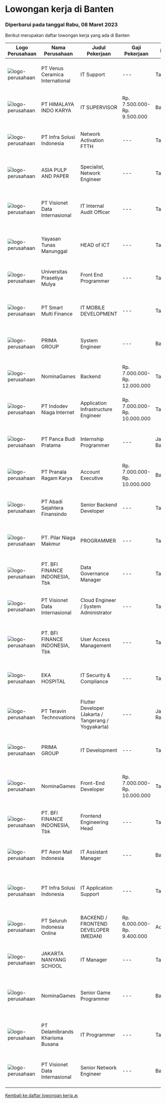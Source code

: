 
  # Lowongan kerja di Banten

  ### Diperbarui pada tanggal Rabu, 08 Maret 2023

  Berikut merupakan daftar lowongan kerja yang ada di Banten

  |Logo Perusahaan | Nama Perusahaan | Judul Pekerjaan | Gaji Pekerjaan | Lokasi | Deskripsi | Tanggal diunggah | Pranala |
  | -------------- | --------------- | --------------- | --------- | --------- | -------------- | ------- | ----------- |
  |![logo-perusahaan](https://image-service-cdn.seek.com.au/a177635496768bab15aa40f59c022638d1d7dfb4/ee4dce1061f3f616224767ad58cb2fc751b8d2dc)|PT Venus Ceramica International|IT Support|---|Tangerang|Kandidat harus memiliki setidaknya gelar Diploma/Sarjana di Teknik (Komputer/Telekomunikasi) atau setara. Setidaknya memiliki 3 tahun pengalaman dalam...|Senin, 06 Maret 2023|https://www.jobstreet.co.id/id/job/it-support-4250618?token=0~e32be10a-36b4-4314-a759-ff176563cd53&sectionRank=1&jobId=jobstreet-id-job-4250618|
|![logo-perusahaan](https://image-service-cdn.seek.com.au/4d66bfd3c287048c5ace8e9b98c8bdf875d3b697/ee4dce1061f3f616224767ad58cb2fc751b8d2dc)|PT HIMALAYA INDO KARYA|IT SUPERVISOR|Rp. 7.500.000-Rp. 9.500.000|Banten|Job Description Establish a product management office (PMO), direct and coordinate the utilization of resources across divisions of the project to...|Senin, 06 Maret 2023|https://www.jobstreet.co.id/id/job/it-supervisor-4249878?token=0~e32be10a-36b4-4314-a759-ff176563cd53&sectionRank=2&jobId=jobstreet-id-job-4249878|
|![logo-perusahaan](https://image-service-cdn.seek.com.au/1d28508741a18a8787327f3864aa8fb63be75845/ee4dce1061f3f616224767ad58cb2fc751b8d2dc)|PT Infra Solusi Indonesia|Network Activation FTTH|---|Tangerang|Tanggung Jawab Melakukan pemasangan patchcore dari OTB ke OLT Pengecekan kelurusan dari OLT ke FDT  Melakukan ukur signal Input sebelum spliter di FDT...|Selasa, 07 Maret 2023|https://www.jobstreet.co.id/id/job/network-activation-ftth-4253308?token=0~e32be10a-36b4-4314-a759-ff176563cd53&sectionRank=3&jobId=jobstreet-id-job-4253308|
|![logo-perusahaan](https://image-service-cdn.seek.com.au/36a2feaca71ed37bd63769225373ce9c5cab5eea/ee4dce1061f3f616224767ad58cb2fc751b8d2dc)|ASIA PULP AND PAPER|Specialist, Network Engineer|---|Tangerang|Job Responsibilities: Responsible for maintaining and administering company's computer networks and workspace Maintenance of computer networks,...|Selasa, 07 Maret 2023|https://www.jobstreet.co.id/id/job/specialist-network-engineer-4253017?token=0~e32be10a-36b4-4314-a759-ff176563cd53&sectionRank=4&jobId=jobstreet-id-job-4253017|
|![logo-perusahaan](https://image-service-cdn.seek.com.au/84d23b3586ee4efd70ea62878095fcc6b1639e33/ee4dce1061f3f616224767ad58cb2fc751b8d2dc)|PT Visionet Data Internasional|IT Internal Audit Officer|---|Tangerang|Deskripsi Pekerjaan : Menyiapkan/mengolah/menganalisa data Audit; Melaksanakan Audit Program dan Prosedur terhadap proses operasional di Kantor Pusat,...|Selasa, 07 Maret 2023|https://www.jobstreet.co.id/id/job/it-internal-audit-officer-4251606?token=0~e32be10a-36b4-4314-a759-ff176563cd53&sectionRank=5&jobId=jobstreet-id-job-4251606|
|![logo-perusahaan](https://image-service-cdn.seek.com.au/ccab2f8133b99fcbe38ce9dbf0603b4008e02aeb/ee4dce1061f3f616224767ad58cb2fc751b8d2dc)|Yayasan Tunas Manunggal|HEAD of ICT|---|Tangerang|The Head of ICT develops and implements the school’s ICT Program in coordination with the educational and leadership teams. The Head of ICT and...|Selasa, 07 Maret 2023|https://www.jobstreet.co.id/id/job/head-of-ict-4252022?token=0~e32be10a-36b4-4314-a759-ff176563cd53&sectionRank=6&jobId=jobstreet-id-job-4252022|
|![logo-perusahaan](https://image-service-cdn.seek.com.au/7cb5ea9ef93544cc6fe6e0548c365911eacc8818/ee4dce1061f3f616224767ad58cb2fc751b8d2dc)|Universitas Prasetiya Mulya|Front End Programmer|---|Tangerang|Pembuatan dan pengembangan program aplikasi1.1 Analisa dan Desain:  Melakukan analisa kebutuhan user.  Membantu dalam tahap analisa dan desain program...|Senin, 06 Maret 2023|https://www.jobstreet.co.id/id/job/front-end-programmer-4251490?token=0~e32be10a-36b4-4314-a759-ff176563cd53&sectionRank=7&jobId=jobstreet-id-job-4251490|
|![logo-perusahaan](https://image-service-cdn.seek.com.au/49bbf1c089d64cc381bd5c2e0e317936e7c13d03/ee4dce1061f3f616224767ad58cb2fc751b8d2dc)|PT Smart Multi Finance|IT MOBILE DEVELOPMENT|---|Tangerang|Kualifikasi : Pendidikan Minimal D3/S1 Teknologi Informasi/Ilmu Komputer Memiliki pengalaman dalam pengembangan software development android Memahami...|Selasa, 07 Maret 2023|https://www.jobstreet.co.id/id/job/it-mobile-development-4251604?token=0~e32be10a-36b4-4314-a759-ff176563cd53&sectionRank=8&jobId=jobstreet-id-job-4251604|
|![logo-perusahaan](https://image-service-cdn.seek.com.au/e1e9aef2a6df04c6b6758b2f0db06db2aa0f4533/ee4dce1061f3f616224767ad58cb2fc751b8d2dc)|PRIMA GROUP|System Engineer|---|Banten|Kualifikasi: Usia Maksimal 35 Tahun Pendidikan S1, Teknik Elektro / Teknik Telekomunikasi / Teknik Informatika / Sistem Informasi / Teknik Komputer,...|Senin, 06 Maret 2023|https://www.jobstreet.co.id/id/job/system-engineer-4250807?token=0~e32be10a-36b4-4314-a759-ff176563cd53&sectionRank=9&jobId=jobstreet-id-job-4250807|
|![logo-perusahaan](https://image-service-cdn.seek.com.au/d02ef06d3391faec2755b0ad74a8eb3590e88e8a/ee4dce1061f3f616224767ad58cb2fc751b8d2dc)|NominaGames|Backend|Rp. 7.000.000-Rp. 12.000.000|Tangerang|Job Qualification:- proficient with PHP, Laravel- proficient with NodeJS, Typescript- proficient with MySQL, MariaDB- understand AWS Infrastructure...|Senin, 06 Maret 2023|https://www.jobstreet.co.id/id/job/backend-4249889?token=0~e32be10a-36b4-4314-a759-ff176563cd53&sectionRank=10&jobId=jobstreet-id-job-4249889|
|![logo-perusahaan](https://image-service-cdn.seek.com.au/f074cabbaa6050e58e0b035af161ff14f87b92a6/ee4dce1061f3f616224767ad58cb2fc751b8d2dc)|PT Indodev Niaga Internet|Application Infrastructure Engineer|Rp. 7.000.000-Rp. 10.000.000|Tangerang|An Application Infrastructure Engineer will be responsible for providing support for the operations of the client IT infrastructure and Data Center,...|Minggu, 05 Maret 2023|https://www.jobstreet.co.id/id/job/application-infrastructure-engineer-4238530?token=0~e32be10a-36b4-4314-a759-ff176563cd53&sectionRank=11&jobId=jobstreet-id-job-4238530|
|![logo-perusahaan](https://image-service-cdn.seek.com.au/dfcb51937632403de8b35f0658dafd50e2903844/ee4dce1061f3f616224767ad58cb2fc751b8d2dc)|PT Panca Budi Pratama|Internship Programmer|---|Jakarta Barat|Kualifikasi: Sedang menempuh Pendidikan S1 (IT) Usia max 23 Tahun Memahami Basic - Basic Programming Menguasai Bahasa Inggris Query SQL Mampu bekerja...|Senin, 06 Maret 2023|https://www.jobstreet.co.id/id/job/internship-programmer-4250818?token=0~e32be10a-36b4-4314-a759-ff176563cd53&sectionRank=12&jobId=jobstreet-id-job-4250818|
|![logo-perusahaan](https://image-service-cdn.seek.com.au/96868915a712bdce9a839af10d064420ae49947f/ee4dce1061f3f616224767ad58cb2fc751b8d2dc)|PT Pranala Ragam Karya|Account Executive|Rp. 7.000.000-Rp. 10.000.000|Banten|Kualifikasi Usia maksimal 30 tahun Berpenampilan baik Berdomisili Jakarta/Tangerang Pendidikan maksimal S1 IT Memiliki pengalaman khususnya System...|Senin, 06 Maret 2023|https://www.jobstreet.co.id/id/job/account-executive-4242038?token=0~e32be10a-36b4-4314-a759-ff176563cd53&sectionRank=13&jobId=jobstreet-id-job-4242038|
|![logo-perusahaan](https://image-service-cdn.seek.com.au/7e39b8be0614d015e9f4138ea6f31b68fe5f665b/ee4dce1061f3f616224767ad58cb2fc751b8d2dc)|PT Abadi Sejahtera Finansindo|Senior Backend Developer|---|Tangerang|What you will do: Design, develop, and maintain a scalable, available, reliable, and secure system. Continuously refactor the application to fit the...|Selasa, 07 Maret 2023|https://www.jobstreet.co.id/id/job/senior-backend-developer-4232141?token=0~e32be10a-36b4-4314-a759-ff176563cd53&sectionRank=14&jobId=jobstreet-id-job-4232141|
|![logo-perusahaan](https://image-service-cdn.seek.com.au/69e61bcf6596fd4442aea10667d287503ad2d4bf/ee4dce1061f3f616224767ad58cb2fc751b8d2dc)|PT. Pilar Niaga Makmur|PROGRAMMER|---|Tangerang|Apakah anda mencari tantangan baru sebagai seorang programmer? Kami saat ini sedang mencari programmer berkualitas untuk bergabung dalam tim kami yang...|Minggu, 05 Maret 2023|https://www.jobstreet.co.id/id/job/programmer-4239184?token=0~e32be10a-36b4-4314-a759-ff176563cd53&sectionRank=15&jobId=jobstreet-id-job-4239184|
|![logo-perusahaan](https://image-service-cdn.seek.com.au/a6cf0c9900691813db703a94c273f5c310cd3774/ee4dce1061f3f616224767ad58cb2fc751b8d2dc)|PT. BFI FINANCE INDONESIA, Tbk|Data Governance Manager|---|Tangerang|Identify and evaluate the company’s data processing activities Maintain data quality, data privacy &amp; security Liaise with other organisations that...|Selasa, 07 Maret 2023|https://www.jobstreet.co.id/id/job/data-governance-manager-4251659?token=0~e32be10a-36b4-4314-a759-ff176563cd53&sectionRank=16&jobId=jobstreet-id-job-4251659|
|![logo-perusahaan](https://image-service-cdn.seek.com.au/84d23b3586ee4efd70ea62878095fcc6b1639e33/ee4dce1061f3f616224767ad58cb2fc751b8d2dc)|PT Visionet Data Internasional|Cloud Engineer / System Administrator|---|Tangerang|Requirements: Diploma or bachelor degree in Computer Science, Engineering or Information Technology or a related field preferred Minimum 4 year...|Senin, 06 Maret 2023|https://www.jobstreet.co.id/id/job/cloud-engineer-system-administrator-4249451?token=0~e32be10a-36b4-4314-a759-ff176563cd53&sectionRank=17&jobId=jobstreet-id-job-4249451|
|![logo-perusahaan](https://image-service-cdn.seek.com.au/a6cf0c9900691813db703a94c273f5c310cd3774/ee4dce1061f3f616224767ad58cb2fc751b8d2dc)|PT. BFI FINANCE INDONESIA, Tbk|User Access Management|---|Tangerang|Membuat SOP User Access Management berdasarkan IT Security Policy. Membuat review dan rekomendasi mitigasi pelaksanaan User Access Management...|Sabtu, 04 Maret 2023|https://www.jobstreet.co.id/id/job/user-access-management-4237166?token=0~e32be10a-36b4-4314-a759-ff176563cd53&sectionRank=18&jobId=jobstreet-id-job-4237166|
|![logo-perusahaan](https://image-service-cdn.seek.com.au/da4ab936722ba3810d001fb0bfef6b5e09bcd624/ee4dce1061f3f616224767ad58cb2fc751b8d2dc)|EKA HOSPITAL|IT Security & Compliance|---|Tangerang|Job Description: Oversee the information security programs including data protection, risk management, and compliance testing. Develop, review, and...|Minggu, 05 Maret 2023|https://www.jobstreet.co.id/id/job/it-security-compliance-4239429?token=0~e32be10a-36b4-4314-a759-ff176563cd53&sectionRank=19&jobId=jobstreet-id-job-4239429|
|![logo-perusahaan](https://image-service-cdn.seek.com.au/00c5fccd7e7da99c6c551506f244b709f37b24cb/ee4dce1061f3f616224767ad58cb2fc751b8d2dc)|PT Teravin Technovations|Flutter  Developer (Jakarta / Tangerang / Yogyakarta)|---|Jakarta Raya|We are looking for a great JavaScript developer who is proficient with Flutter Developer. Requirements :  Minimum Diploma or Bachelor Degree, majoring...|Selasa, 07 Maret 2023|https://www.jobstreet.co.id/id/job/flutter-developer-jakarta-tangerang-yogyakarta-4232354?token=0~e32be10a-36b4-4314-a759-ff176563cd53&sectionRank=20&jobId=jobstreet-id-job-4232354|
|![logo-perusahaan](https://image-service-cdn.seek.com.au/e1e9aef2a6df04c6b6758b2f0db06db2aa0f4533/ee4dce1061f3f616224767ad58cb2fc751b8d2dc)|PRIMA GROUP|IT Development|---|Tangerang|Deskripsi pekerjaan: Membuat / mengembangkan / memperbaiki sistem aplikasi sesuai dengan kebutuhan user &amp; perusahaan. Persyaratan: Pendidikan...|Jumat, 03 Maret 2023|https://www.jobstreet.co.id/id/job/it-development-4248588?token=0~e32be10a-36b4-4314-a759-ff176563cd53&sectionRank=21&jobId=jobstreet-id-job-4248588|
|![logo-perusahaan](https://image-service-cdn.seek.com.au/c900a7786b53ac58fc664a7e4943980234b981db/ee4dce1061f3f616224767ad58cb2fc751b8d2dc)|NominaGames|Front-End Developer|Rp. 7.000.000-Rp. 10.000.000|Tangerang|Job Description:Developing Web ApplicationEnsuring responsiveness of applications.Meeting both technical and consumer needs.Staying abreast of...|Senin, 06 Maret 2023|https://www.jobstreet.co.id/id/job/front-end-developer-4251359?token=0~e32be10a-36b4-4314-a759-ff176563cd53&sectionRank=22&jobId=jobstreet-id-job-4251359|
|![logo-perusahaan](https://image-service-cdn.seek.com.au/a6cf0c9900691813db703a94c273f5c310cd3774/ee4dce1061f3f616224767ad58cb2fc751b8d2dc)|PT. BFI FINANCE INDONESIA, Tbk|Frontend Engineering Head|---|Tangerang|Responsibilities: Ensure utilization of high standards and industry best practices for all test analyses and executions for all digital systems being...|Senin, 06 Maret 2023|https://www.jobstreet.co.id/id/job/frontend-engineering-head-4250273?token=0~e32be10a-36b4-4314-a759-ff176563cd53&sectionRank=23&jobId=jobstreet-id-job-4250273|
|![logo-perusahaan](https://image-service-cdn.seek.com.au/1fdb98a23f6e79c86634708525abff8797cb9113/ee4dce1061f3f616224767ad58cb2fc751b8d2dc)|PT Aeon Mall Indonesia|IT Assistant Manager|---|Banten|Requirements : Bachelor's degree in Information Technology, Computer Science, Information Systems, or a related field, or equivalent experience...|Jumat, 03 Maret 2023|https://www.jobstreet.co.id/id/job/it-assistant-manager-4247301?token=0~e32be10a-36b4-4314-a759-ff176563cd53&sectionRank=24&jobId=jobstreet-id-job-4247301|
|![logo-perusahaan](https://image-service-cdn.seek.com.au/1d28508741a18a8787327f3864aa8fb63be75845/ee4dce1061f3f616224767ad58cb2fc751b8d2dc)|PT Infra Solusi Indonesia|IT Application Support|---|Tangerang|Maintain and Support Application such as : Billing System, BSS/OSS System, CRM System, Linknet/Firstmedia Mobile Application; Must able to identified...|Kamis, 02 Maret 2023|https://www.jobstreet.co.id/id/job/it-application-support-4246912?token=0~e32be10a-36b4-4314-a759-ff176563cd53&sectionRank=25&jobId=jobstreet-id-job-4246912|
|![logo-perusahaan](https://image-service-cdn.seek.com.au/c768f0670f8f8212da7de609b6af9d0b2e5134cc/ee4dce1061f3f616224767ad58cb2fc751b8d2dc)|PT Seluruh Indonesia Online|BACKEND / FRONTEND DEVELOPER (MEDAN)|Rp. 6.000.000-Rp. 9.400.000|Aceh|Memiliki pengalaman leadership sebagai Manager sebelumnya.Back End Engineer1. Memiliki pengalaman dalam membangun RESTful APIs2. Menguasai bahasa...|Sabtu, 04 Maret 2023|https://www.jobstreet.co.id/id/job/backend-frontend-developer-medan-4237176?token=0~e32be10a-36b4-4314-a759-ff176563cd53&sectionRank=26&jobId=jobstreet-id-job-4237176|
|![logo-perusahaan](https://image-service-cdn.seek.com.au/94b57f89b0336762bdc9c51d385db0c4ab2e8b73/ee4dce1061f3f616224767ad58cb2fc751b8d2dc)|JAKARTA NANYANG SCHOOL|IT Manager|---|Tangerang|Jakarta Nanyang School has a vacancy for an IT Manager with the following requirements:Requirement : Minimum Bachelor Degree in Information Technology...|Rabu, 01 Maret 2023|https://www.jobstreet.co.id/id/job/it-manager-4245452?token=0~e32be10a-36b4-4314-a759-ff176563cd53&sectionRank=27&jobId=jobstreet-id-job-4245452|
|![logo-perusahaan](https://image-service-cdn.seek.com.au/d02ef06d3391faec2755b0ad74a8eb3590e88e8a/ee4dce1061f3f616224767ad58cb2fc751b8d2dc)|NominaGames|Senior Game Programmer|---|Banten|- Senior Game Programmer -------------------------------------------------Basic requirements:- 3 (or more) years of experience developing games with...|Senin, 06 Maret 2023|https://www.jobstreet.co.id/id/job/senior-game-programmer-4251338?token=0~e32be10a-36b4-4314-a759-ff176563cd53&sectionRank=28&jobId=jobstreet-id-job-4251338|
|![logo-perusahaan](https://image-service-cdn.seek.com.au/fbaef61f1f301b5c2a61abcb631cdc998ff60422/ee4dce1061f3f616224767ad58cb2fc751b8d2dc)|PT Delamibrands Kharisma Busana|IT Programmer|---|Tangerang|Responsibilities : System Development &amp; Implementation Backup and recovery system Troubleshooting Requirements : Minimum Diploma / Bachelor degree...|Jumat, 03 Maret 2023|https://www.jobstreet.co.id/id/job/it-programmer-4235389?token=0~e32be10a-36b4-4314-a759-ff176563cd53&sectionRank=29&jobId=jobstreet-id-job-4235389|
|![logo-perusahaan](https://image-service-cdn.seek.com.au/84d23b3586ee4efd70ea62878095fcc6b1639e33/ee4dce1061f3f616224767ad58cb2fc751b8d2dc)|PT Visionet Data Internasional|Senior Network Engineer|---|Banten|Requirements: Candidate must possess at least Bachelor's Degree in Computer Science/Information Technology or equivalent.  At least 5 Year(s) of...|Senin, 06 Maret 2023|https://www.jobstreet.co.id/id/job/senior-network-engineer-4249447?token=0~e32be10a-36b4-4314-a759-ff176563cd53&sectionRank=30&jobId=jobstreet-id-job-4249447|


  [Kembali ke daftar lowongan kerja 🔙](../README.md#daftar-lowongan-kerja)
  